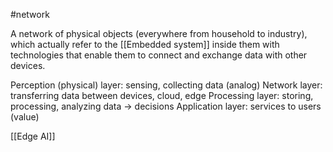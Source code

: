 #network 

A network of physical objects (everywhere from household to industry), which actually refer to the [[Embedded system]] inside them with technologies that enable them to connect and exchange data with other devices.

Perception (physical) layer: sensing, collecting data (analog)
Network layer: transferring data between devices, cloud, edge
Processing layer: storing, processing, analyzing data -> decisions
Application layer: services to users (value)

[[Edge AI]]